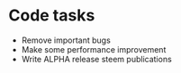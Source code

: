 # Code tasks

* Remove important bugs
* Make some performance improvement
* Write ALPHA release steem publications
